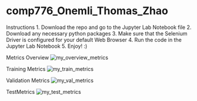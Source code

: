 # comp776_Onemli_Thomas_Zhao

Instructions
      1. Download the repo and go to the Jupyter Lab Notebook file
      2. Download any necessary python packages
      3. Make sure that the Selenium Driver is configured for your default Web Browser
      4. Run the code in the Jupyter Lab Notebook
      5. Enjoy! :)
      

Metrics Overview
![my_overview_metrics](https://user-images.githubusercontent.com/77972621/236581186-c736031c-e338-4f44-901b-e263563758c1.png)

Training Metrics
![my_train_metrics](https://user-images.githubusercontent.com/77972621/236580999-97574fbe-bdd4-47a9-a01e-fbea99044be3.png)

Validation Metrics
![my_val_metrics](https://user-images.githubusercontent.com/77972621/236581037-322456a6-ee85-495c-8c0a-bfe0f63ca930.png)

TestMetrics
![my_test_metrics](https://user-images.githubusercontent.com/77972621/236581061-4d286f27-2dd5-468e-945f-14bff6548c67.png)

